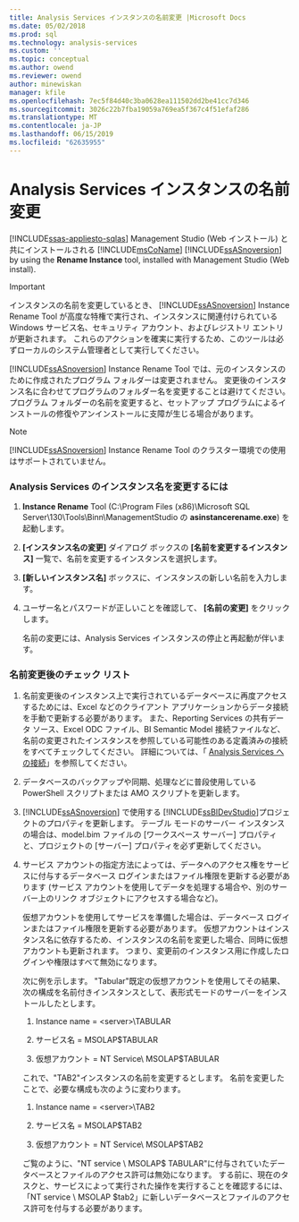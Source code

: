 ```yaml
---
title: Analysis Services インスタンスの名前変更 |Microsoft Docs
ms.date: 05/02/2018
ms.prod: sql
ms.technology: analysis-services
ms.custom: ''
ms.topic: conceptual
ms.author: owend
ms.reviewer: owend
author: minewiskan
manager: kfile
ms.openlocfilehash: 7ec5f84d40c3ba0628ea111502dd2be41cc7d346
ms.sourcegitcommit: 3026c22b7fba19059a769ea5f367c4f51efaf286
ms.translationtype: MT
ms.contentlocale: ja-JP
ms.lasthandoff: 06/15/2019
ms.locfileid: "62635955"
---
```

# <a name="rename-an-analysis-services-instance"></a>Analysis Services インスタンスの名前変更
[!INCLUDE[ssas-appliesto-sqlas](../../includes/ssas-appliesto-sqlas.md)]
  Management Studio (Web インストール) と共にインストールされる [!INCLUDE[msCoName](../../includes/msconame-md.md)] [!INCLUDE[ssASnoversion](../../includes/ssasnoversion-md.md)] by using the **Rename Instance** tool, installed with  Management Studio (Web install).  
  
> [!IMPORTANT]  
>  インスタンスの名前を変更しているとき、 [!INCLUDE[ssASnoversion](../../includes/ssasnoversion-md.md)] Instance Rename Tool が高度な特権で実行され、インスタンスに関連付けられている Windows サービス名、セキュリティ アカウント、およびレジストリ エントリが更新されます。 これらのアクションを確実に実行するため、このツールは必ずローカルのシステム管理者として実行してください。  
  
 [!INCLUDE[ssASnoversion](../../includes/ssasnoversion-md.md)] Instance Rename Tool では、元のインスタンスのために作成されたプログラム フォルダーは変更されません。 変更後のインスタンス名に合わせてプログラムのフォルダー名を変更することは避けてください。 プログラム フォルダーの名前を変更すると、セットアップ プログラムによるインストールの修復やアンインストールに支障が生じる場合があります。  
  
> [!NOTE]  
>  [!INCLUDE[ssASnoversion](../../includes/ssasnoversion-md.md)] Instance Rename Tool のクラスター環境での使用はサポートされていません。  
  
### <a name="to-rename-an-instance-of-analysis-services"></a>Analysis Services のインスタンス名を変更するには  
  
1.  **Instance Rename** Tool (C:\Program Files (x86)\Microsoft SQL Server\130\Tools\Binn\ManagementStudio の **asinstancerename.exe**) を起動します。  
  
2.  **[インスタンス名の変更]** ダイアログ ボックスの **[名前を変更するインスタンス]** 一覧で、名前を変更するインスタンスを選択します。  
  
3.  **[新しいインスタンス名]** ボックスに、インスタンスの新しい名前を入力します。  
  
4.  ユーザー名とパスワードが正しいことを確認して、 **[名前の変更]** をクリックします。  
  
     名前の変更には、Analysis Services インスタンスの停止と再起動が伴います。  
  
### <a name="post-rename-checklist"></a>名前変更後のチェック リスト  
  
1.  名前変更後のインスタンス上で実行されているデータベースに再度アクセスするためには、Excel などのクライアント アプリケーションからデータ接続を手動で更新する必要があります。 また、Reporting Services の共有データ ソース、Excel ODC ファイル、BI Semantic Model 接続ファイルなど、名前の変更されたインスタンスを参照している可能性のある定義済みの接続をすべてチェックしてください。 詳細については、「 [Analysis Services への接続](../../analysis-services/instances/connect-to-analysis-services.md)」を参照してください。  
  
2.  データベースのバックアップや同期、処理などに普段使用している PowerShell スクリプトまたは AMO スクリプトを更新します。  
  
3.  [!INCLUDE[ssASnoversion](../../includes/ssasnoversion-md.md)] で使用する [!INCLUDE[ssBIDevStudio](../../includes/ssbidevstudio-md.md)]プロジェクトのプロパティを更新します。 テーブル モードのサーバー インスタンスの場合は、model.bim ファイルの [ワークスペース サーバー] プロパティと、プロジェクトの [サーバー] プロパティを必ず更新してください。  
  
4.  サービス アカウントの指定方法によっては、データへのアクセス権をサービスに付与するデータベース ログインまたはファイル権限を更新する必要があります (サービス アカウントを使用してデータを処理する場合や、別のサーバー上のリンク オブジェクトにアクセスする場合など)。  
  
     仮想アカウントを使用してサービスを準備した場合は、データベース ログインまたはファイル権限を更新する必要があります。 仮想アカウントはインスタンス名に依存するため、インスタンスの名前を変更した場合、同時に仮想アカウントも更新されます。 つまり、変更前のインスタンス用に作成したログインや権限はすべて無効になります。  
  
     次に例を示します。 "Tabular"既定の仮想アカウントを使用してその結果、次の構成を名前付きインスタンスとして、表形式モードのサーバーをインストールしたとします。  
  
    1.  Instance name = \<server>\TABULAR  
  
    2.  サービス名 = MSOLAP$TABULAR  
  
    3.  仮想アカウント = NT Service\ MSOLAP$TABULAR  
  
     これで、"TAB2"インスタンスの名前を変更するとします。 名前を変更したことで、必要な構成も次のように変わります。  
  
    1.  Instance name = \<server>\TAB2  
  
    2.  サービス名 = MSOLAP$TAB2  
  
    3.  仮想アカウント = NT Service\ MSOLAP$TAB2  
  
     ご覧のように、"NT service \ MSOLAP$ TABULAR"に付与されていたデータベースとファイルのアクセス許可は無効になります。 する前に、現在のタスクと、サービスによって実行された操作を実行することを確認するには、「NT service \ MSOLAP $tab2」に新しいデータベースとファイルのアクセス許可を付与する必要があります。  
  
  
